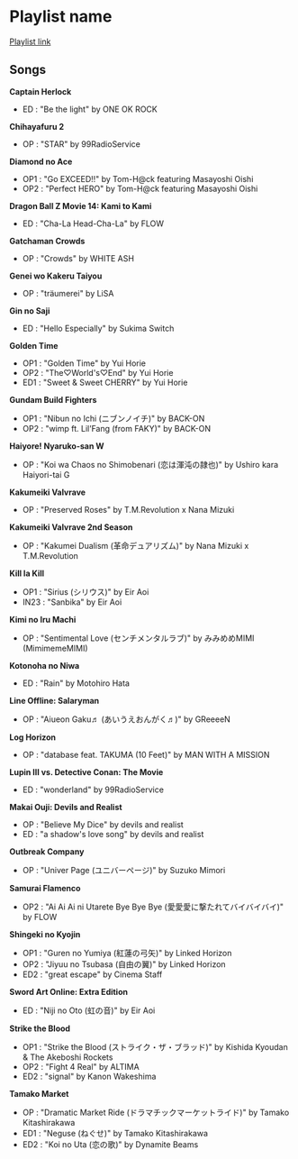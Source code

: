 # Playlist name

[Playlist link](https://open.spotify.com/user/fz230568w0ccmom2dg3zvxq1h/playlist/3kA3G7inbL2qeNqw6hkfsA?si=kFIgawD6SvarVaPsiMRsuQ)

## Songs

**Captain Herlock**
* ED : "Be the light" by ONE OK ROCK

**Chihayafuru 2**
* OP : "STAR" by 99RadioService

**Diamond no Ace**
* OP1 : "Go EXCEED!!" by Tom-H@ck featuring Masayoshi Oishi
* OP2 : "Perfect HERO" by Tom-H@ck featuring Masayoshi Oishi

**Dragon Ball Z Movie 14: Kami to Kami**
* ED : "Cha-La Head-Cha-La" by FLOW

**Gatchaman Crowds**
* OP : "Crowds" by WHITE ASH

**Genei wo Kakeru Taiyou**
* OP : "träumerei" by LiSA

**Gin no Saji**
* ED : "Hello Especially" by Sukima Switch

**Golden Time**
* OP1 : "Golden Time" by Yui Horie
* OP2 : "The♡World's♡End" by Yui Horie
* ED1 : "Sweet & Sweet CHERRY" by Yui Horie

**Gundam Build Fighters**
* OP1 : "Nibun no Ichi (ニブンノイチ)" by BACK-ON
* OP2 : "wimp ft. Lil’Fang (from FAKY)" by BACK-ON

**Haiyore! Nyaruko-san W**
* OP : "Koi wa Chaos no Shimobenari (恋は渾沌の隷也)" by Ushiro kara Haiyori-tai G

**Kakumeiki Valvrave**
* OP : "Preserved Roses" by T.M.Revolution x Nana Mizuki

**Kakumeiki Valvrave 2nd Season**
* OP : "Kakumei Dualism (革命デュアリズム)" by Nana Mizuki x T.M.Revolution

**Kill la Kill**
* OP1 : "Sirius (シリウス)" by Eir Aoi
* IN23 : "Sanbika" by Eir Aoi

**Kimi no Iru Machi**
* OP : "Sentimental Love (センチメンタルラブ)" by みみめめMIMI (MimimemeMIMI)

**Kotonoha no Niwa**
* ED : "Rain" by Motohiro Hata

**Line Offline: Salaryman**
* OP : "Aiueon Gaku♬ (あいうえおんがく♬)" by GReeeeN

**Log Horizon**
* OP : "database feat. TAKUMA (10 Feet)" by MAN WITH A MISSION

**Lupin III vs. Detective Conan: The Movie**
* ED : "wonderland" by 99RadioService

**Makai Ouji: Devils and Realist**
* OP : "Believe My Dice" by devils and realist
* ED : "a shadow's love song" by devils and realist

**Outbreak Company**
* OP : "Univer Page (ユニバーページ)" by Suzuko Mimori

**Samurai Flamenco**
* OP2 : "Ai Ai Ai ni Utarete Bye Bye Bye (愛愛愛に撃たれてバイバイバイ)" by FLOW

**Shingeki no Kyojin**
* OP1 : "Guren no Yumiya (紅蓮の弓矢)" by Linked Horizon
* OP2 : "Jiyuu no Tsubasa (自由の翼)" by Linked Horizon
* ED2 : "great escape" by Cinema Staff

**Sword Art Online: Extra Edition**
* ED : "Niji no Oto (虹の音)" by Eir Aoi

**Strike the Blood**
* OP1 : "Strike the Blood (ストライク・ザ・ブラッド)" by Kishida Kyoudan & The Akeboshi Rockets
* OP2 : "Fight 4 Real" by ALTIMA
* ED2 : "signal" by Kanon Wakeshima

**Tamako Market**
* OP : "Dramatic Market Ride (ドラマチックマーケットライド)" by Tamako Kitashirakawa
* ED1 : "Neguse (ねぐせ)" by Tamako Kitashirakawa
* ED2 : "Koi no Uta (恋の歌)" by Dynamite Beams